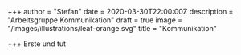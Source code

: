 +++
author = "Stefan"
date = 2020-03-30T22:00:00Z
description = "Arbeitsgruppe Kommunikation"
draft = true
image = "/images/illustrations/leaf-orange.svg"
title = "Kommunikation"

+++
Erste und tut